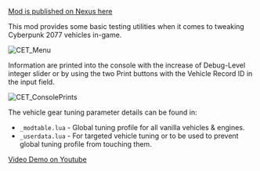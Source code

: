 [Mod is published on Nexus here](https://www.nexusmods.com/cyberpunk2077/mods/16075)

This mod provides some basic testing utilities when it comes to tweaking Cyberpunk 2077 vehicles in-game.

![CET_Menu](https://github.com/user-attachments/assets/7841af5d-5b4f-4c0d-b692-d2fddb7fb08d)

Information are printed into the console with the increase of Debug-Level integer slider or by using the two Print buttons with the Vehicle Record ID in the input field.

![CET_ConsolePrints](https://github.com/user-attachments/assets/a8026fa0-34c2-4744-b6aa-c2d054c5968b)

The vehicle gear tuning parameter details can be found in:
* `_modtable.lua` - Global tuning profile for all vanilla vehicles & engines.
* `_userdata.lua` - For targeted vehicle tuning or to be used to prevent global tuning profile from touching them.

[Video Demo on Youtube](https://www.youtube.com/watch?v=fTqzP4ge4LQ)
